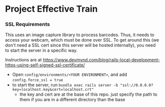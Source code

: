 # Project Effective Train

### SSL Requirements
This uses an image capture library to process barcodes. Thus, it needs to access your webcam, which must be done over SSL. To get around this (we don't need a SSL cert since this server will be hosted internally), you need to start the server in a specific way.

Instructions are at https://www.devmynd.com/blog/rails-local-development-https-using-self-signed-ssl-certificate/

- Open `config/environments/<YOUR ENVIRONMENT>`, and add `config.force_ssl = true`
- to start the server, run `bundle exec rails server -b "ssl://0.0.0.0?key=localhost.key&cert=localhost.crt"`
  - the key and cert are at the base of this repo. just specify the path to them if you are in a different directory than the base
